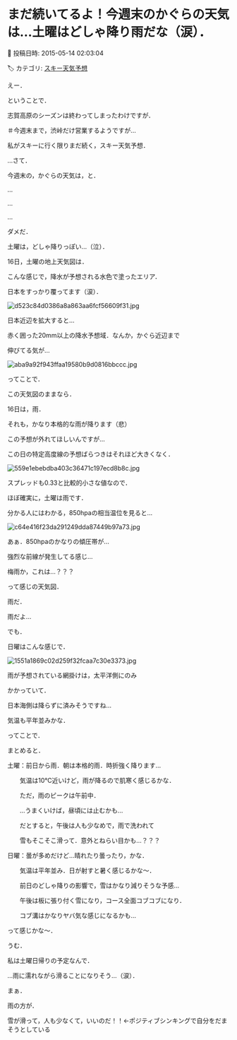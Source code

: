 # まだ続いてるよ！今週末のかぐらの天気は…土曜はどしゃ降り雨だな（涙）．

📅 投稿日時: 2015-05-14 02:03:04

🏷️ カテゴリ: [スキー天気予想](c6554f5c3c106093b511a8daae23757e8.md)

えー．


ということで．





志賀高原のシーズンは終わってしまったわけですが．


＃今週末まで，渋峠だけ営業するようですが…


私がスキーに行く限りまだ続く，スキー天気予想．


…さて．


今週末の，かぐらの天気は，と．





…


…


…


ダメだ．


土曜は，どしゃ降りっぽい…（泣）．





16日，土曜の地上天気図は．


こんな感じで，降水が予想される水色で塗ったエリア．


日本をすっかり覆ってます（涙）．




![d523c84d0386a8a863aa6fcf56609f31.jpg](images/d523c84d0386a8a863aa6fcf56609f31.jpg)







日本近辺を拡大すると…


赤く囲った20mm以上の降水予想域．なんか，かぐら近辺まで


伸びてる気が…




![aba9a92f943ffaa19580b9d0816bbccc.jpg](images/aba9a92f943ffaa19580b9d0816bbccc.jpg)







ってことで．


この天気図のままなら．


16日は，雨．


それも，かなり本格的な雨が降ります（悲）





この予想が外れてほしいんですが…


この日の特定高度線の予想ばらつきはそれほど大きくなく．




![559e1ebebdba403c36471c197ecd8b8c.jpg](images/559e1ebebdba403c36471c197ecd8b8c.jpg)




スプレッドも0.33と比較的小さな値なので．


ほぼ確実に，土曜は雨です．





分かる人にはわかる，850hpaの相当温位を見ると…




![c64e416f23da291249dda87449b97a73.jpg](images/c64e416f23da291249dda87449b97a73.jpg)




あぁ．850hpaのかなりの傾圧帯が…


強烈な前線が発生してる感じ…


梅雨か，これは…？？？


って感じの天気図．


雨だ．


雨だよ…





でも．


日曜はこんな感じで．




![1551a1869c02d259f32fcaa7c30e3373.jpg](images/1551a1869c02d259f32fcaa7c30e3373.jpg)




雨が予想されている網掛けは，太平洋側にのみ


かかっていて．


日本海側は降らずに済みそうですね…


気温も平年並みかな．





ってことで．


まとめると．





土曜：前日から雨．朝は本格的雨．時折強く降ります…


　　気温は10℃近いけど，雨が降るので肌寒く感じるかな．


　　ただ，雨のピークは午前中．


　　…うまくいけば，昼頃には止むかも…


　　だとすると，午後は人も少なめで，雨で洗われて


　　雪もそこそこ滑って．意外とねらい目かも…？？？





日曜：曇が多めだけど…晴れたり曇ったり，かな．


　　気温は平年並み．日が射すと暑く感じるかな～．


　　前日のどしゃ降りの影響で，雪はかなり減りそうな予感…


　　午後は板に張り付く雪になり，コース全面コブコブになり．


　　コブ溝はかなりヤバ気な感じになるかも…





って感じかな～．





うむ．


私は土曜日帰りの予定なんで．


…雨に濡れながら滑ることになりそう…（涙）．





まぁ．


雨の方が．


雪が滑って，人も少なくて，いいのだ！！←ポジティブシンキングで自分をだまそうとしている
